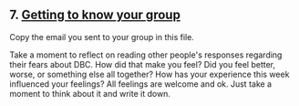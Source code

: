 ## 7. [Getting to know your group](7_get_to_know_your_group/readme.md)

Copy the email you sent to your group in this file.

<!-- Hey guys,

My name is Michael Teevan and I was born and raised in Thousand Oaks, CA. I recently moved to Oxnard, CA last week from Minneapolis, MN where I had been living for the past five years.

My favorite websites are gmail.com and bbc.com.

I'm an abstract random thinker and I'm a multimodal learner with aural (9) and visual (8) being my two strongest areas.

I've got my intro session tomorrow at around noon PST. -->

Take a moment to reflect on reading other people's responses regarding their fears about DBC. How did that make you feel? Did you feel better, worse, or something else all together? How has your experience this week influenced your feelings? All feelings are welcome and ok. Just take a moment to think about it and write it down. 

<!-- This weeks exercise did not ask group members to include their fears regarding DBC; consequently, none of our responses mentioned our fears and I am unable to reflect on that. This weeks experience really helped in giving me confidence in finishing Phase 0 and making it to Phase 1 in SF. This is my second time doing Week 1 for Phase 0 becuase I had to defer because I wasn't able to keep up with my work while balancing other things in my life. This time around, I have my priorities in check and I am able to commit the necessary amount of time needed for Phase 0. -->

